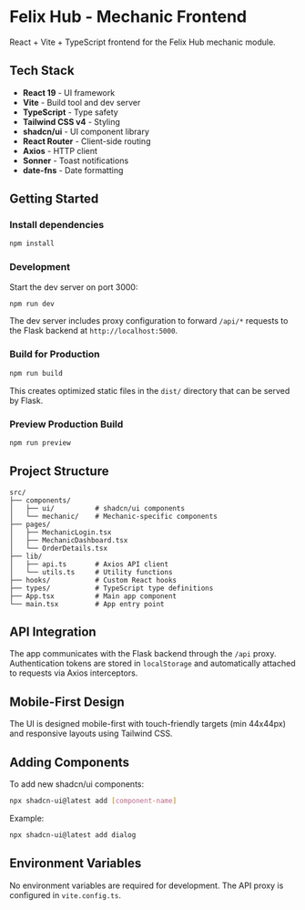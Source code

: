 # Felix Hub - Mechanic Frontend

React + Vite + TypeScript frontend for the Felix Hub mechanic module.

## Tech Stack

- **React 19** - UI framework
- **Vite** - Build tool and dev server
- **TypeScript** - Type safety
- **Tailwind CSS v4** - Styling
- **shadcn/ui** - UI component library
- **React Router** - Client-side routing
- **Axios** - HTTP client
- **Sonner** - Toast notifications
- **date-fns** - Date formatting

## Getting Started

### Install dependencies

```bash
npm install
```

### Development

Start the dev server on port 3000:

```bash
npm run dev
```

The dev server includes proxy configuration to forward `/api/*` requests to the Flask backend at `http://localhost:5000`.

### Build for Production

```bash
npm run build
```

This creates optimized static files in the `dist/` directory that can be served by Flask.

### Preview Production Build

```bash
npm run preview
```

## Project Structure

```
src/
├── components/
│   ├── ui/          # shadcn/ui components
│   └── mechanic/    # Mechanic-specific components
├── pages/
│   ├── MechanicLogin.tsx
│   ├── MechanicDashboard.tsx
│   └── OrderDetails.tsx
├── lib/
│   ├── api.ts       # Axios API client
│   └── utils.ts     # Utility functions
├── hooks/           # Custom React hooks
├── types/           # TypeScript type definitions
├── App.tsx          # Main app component
└── main.tsx         # App entry point
```

## API Integration

The app communicates with the Flask backend through the `/api` proxy. Authentication tokens are stored in `localStorage` and automatically attached to requests via Axios interceptors.

## Mobile-First Design

The UI is designed mobile-first with touch-friendly targets (min 44x44px) and responsive layouts using Tailwind CSS.

## Adding Components

To add new shadcn/ui components:

```bash
npx shadcn-ui@latest add [component-name]
```

Example:
```bash
npx shadcn-ui@latest add dialog
```

## Environment Variables

No environment variables are required for development. The API proxy is configured in `vite.config.ts`.
